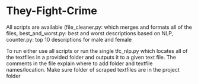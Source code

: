 # They-Fight-Crime
All scripts are available (file_cleaner.py: which merges and formats all of the files, best_and_worst.py: best and worst descriptions based on NLP, counter.py: top 10 descriptions for male and female

To run either use all scripts or run the single tfc_nlp.py which locates all of the textfiles in a provided folder and outputs it to a given text file. The comments in the file explain where to add folder and textfile names/location. Make sure folder of scraped textfiles are in the project folder
